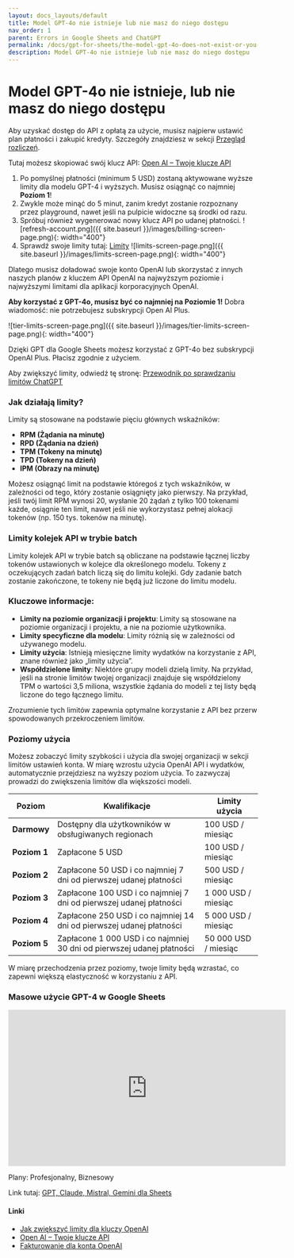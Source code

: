 ```yaml
---
layout: docs_layouts/default
title: Model GPT-4o nie istnieje lub nie masz do niego dostępu
nav_order: 1
parent: Errors in Google Sheets and ChatGPT
permalink: /docs/gpt-for-sheets/the-model-gpt-4o-does-not-exist-or-you-do-not-have-access-to-it/poland
description: Model GPT-4o nie istnieje lub nie masz do niego dostępu
---
```


# Model GPT-4o nie istnieje, lub nie masz do niego dostępu

Aby uzyskać dostęp do API z opłatą za użycie, musisz najpierw ustawić plan płatności i zakupić kredyty. Szczegóły znajdziesz w sekcji [Przegląd rozliczeń](https://platform.openai.com/settings/organization/billing/overview).

Tutaj możesz skopiować swój klucz API: <a href="https://platform.openai.com/api-keys" rel="nofollow" target="_blank">Open AI – Twoje klucze API</a>

1. Po pomyślnej płatności (minimum 5 USD) zostaną aktywowane wyższe limity dla modelu GPT-4 i wyższych. Musisz osiągnąć co najmniej **Poziom 1**!
2. Zwykle może minąć do 5 minut, zanim kredyt zostanie rozpoznany przez playground, nawet jeśli na pulpicie widoczne są środki od razu.
3. Spróbuj również wygenerować nowy klucz API po udanej płatności.
   ![refresh-account.png]({{ site.baseurl }}/images/billing-screen-page.png){: width="400"}
4. Sprawdź swoje limity tutaj: <a rel="nofollow" target="_blank" href="https://platform.openai.com/settings/organization/limits">Limity</a>
   ![limits-screen-page.png]({{ site.baseurl }}/images/limits-screen-page.png){: width="400"}

Dlatego musisz doładować swoje konto OpenAI lub skorzystać z innych naszych planów z kluczem API OpenAI na najwyższym poziomie i najwyższymi limitami dla aplikacji korporacyjnych OpenAI.

**Aby korzystać z GPT-4o, musisz być co najmniej na Poziomie 1!**
Dobra wiadomość: nie potrzebujesz subskrypcji Open AI Plus.

![tier-limits-screen-page.png]({{ site.baseurl }}/images/tier-limits-screen-page.png){: width="400"}

Dzięki GPT dla Google Sheets możesz korzystać z GPT-4o bez subskrypcji OpenAI Plus. Płacisz zgodnie z użyciem.

Aby zwiększyć limity, odwiedź tę stronę: <a href="https://platform.openai.com/docs/guides/rate-limits" rel="nofollow" target="_blank">Przewodnik po sprawdzaniu limitów ChatGPT</a>

### Jak działają limity?

Limity są stosowane na podstawie pięciu głównych wskaźników:

- **RPM (Żądania na minutę)**
- **RPD (Żądania na dzień)**
- **TPM (Tokeny na minutę)**
- **TPD (Tokeny na dzień)**
- **IPM (Obrazy na minutę)**

Możesz osiągnąć limit na podstawie któregoś z tych wskaźników, w zależności od tego, który zostanie osiągnięty jako pierwszy. Na przykład, jeśli twój limit RPM wynosi 20, wysłanie 20 żądań z tylko 100 tokenami każde, osiągnie ten limit, nawet jeśli nie wykorzystasz pełnej alokacji tokenów (np. 150 tys. tokenów na minutę).

### Limity kolejek API w trybie batch

Limity kolejek API w trybie batch są obliczane na podstawie łącznej liczby tokenów ustawionych w kolejce dla określonego modelu. Tokeny z oczekujących zadań batch liczą się do limitu kolejki. Gdy zadanie batch zostanie zakończone, te tokeny nie będą już liczone do limitu modelu.

### Kluczowe informacje:

- **Limity na poziomie organizacji i projektu**: Limity są stosowane na poziomie organizacji i projektu, a nie na poziomie użytkownika.
- **Limity specyficzne dla modelu**: Limity różnią się w zależności od używanego modelu.
- **Limity użycia**: Istnieją miesięczne limity wydatków na korzystanie z API, znane również jako „limity użycia”.
- **Współdzielone limity**: Niektóre grupy modeli dzielą limity. Na przykład, jeśli na stronie limitów twojej organizacji znajduje się współdzielony TPM o wartości 3,5 miliona, wszystkie żądania do modeli z tej listy będą liczone do tego łącznego limitu.

Zrozumienie tych limitów zapewnia optymalne korzystanie z API bez przerw spowodowanych przekroczeniem limitów.

### Poziomy użycia

Możesz zobaczyć limity szybkości i użycia dla swojej organizacji w sekcji limitów ustawień konta. W miarę wzrostu użycia OpenAI API i wydatków, automatycznie przejdziesz na wyższy poziom użycia. To zazwyczaj prowadzi do zwiększenia limitów dla większości modeli.

| **Poziom**  | **Kwalifikacje**                                                  | **Limity użycia**  |
|-------------|-------------------------------------------------------------------|--------------------|
| **Darmowy** | Dostępny dla użytkowników w obsługiwanych regionach                | 100 USD / miesiąc  |
| **Poziom 1**| Zapłacone 5 USD                                                   | 100 USD / miesiąc  |
| **Poziom 2**| Zapłacone 50 USD i co najmniej 7 dni od pierwszej udanej płatności | 500 USD / miesiąc  |
| **Poziom 3**| Zapłacone 100 USD i co najmniej 7 dni od pierwszej udanej płatności| 1 000 USD / miesiąc|
| **Poziom 4**| Zapłacone 250 USD i co najmniej 14 dni od pierwszej udanej płatności| 5 000 USD / miesiąc|
| **Poziom 5**| Zapłacone 1 000 USD i co najmniej 30 dni od pierwszej udanej płatności| 50 000 USD / miesiąc|

W miarę przechodzenia przez poziomy, twoje limity będą wzrastać, co zapewni większą elastyczność w korzystaniu z API.

### Masowe użycie GPT-4 w Google Sheets
<iframe width="560" height="315" src="https://www.youtube.com/embed/V4IRVKBHJy4?si=3qoBVoXAddHTg7qR" title="Jak używać GPT dla Sheets" frameborder="0" allow="accelerometer; autoplay; clipboard-write; encrypted-media; gyroscope; picture-in-picture; web-share" allowfullscreen></iframe>

Plany: Profesjonalny, Biznesowy

Link tutaj: [GPT, Claude, Mistral, Gemini dla Sheets](https://docgpt.ai/gpt-for-sheets/)

#### Linki
- <a href="https://platform.openai.com/docs/guides/rate-limits?context=tier-free" rel="nofollow" target="_blank">Jak zwiększyć limity dla kluczy OpenAI</a>
- <a href="https://platform.openai.com/api-keys" rel="nofollow" target="_blank">Open AI – Twoje klucze API</a>
- <a href="https://platform.openai.com/account/billing/overview" rel="nofollow" target="_blank">Fakturowanie dla konta OpenAI</a>
